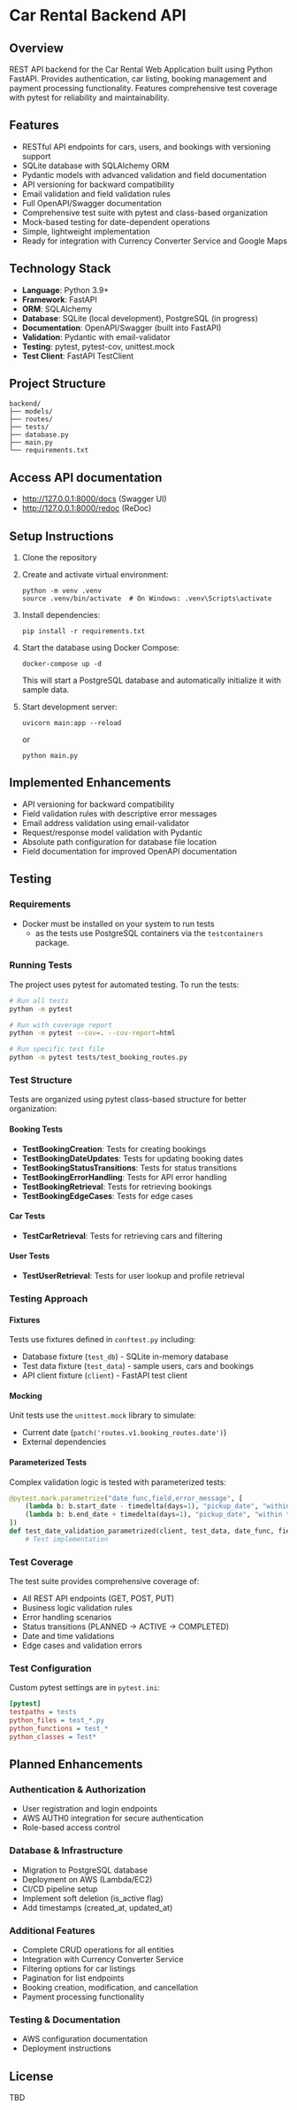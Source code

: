 # Car Rental Backend API

## Overview
REST API backend for the Car Rental Web Application built using Python FastAPI. Provides authentication, car listing, booking management and payment processing functionality. Features comprehensive test coverage with pytest for reliability and maintainability.

## Features
- RESTful API endpoints for cars, users, and bookings with versioning support
- SQLite database with SQLAlchemy ORM
- Pydantic models with advanced validation and field documentation
- API versioning for backward compatibility
- Email validation and field validation rules
- Full OpenAPI/Swagger documentation
- Comprehensive test suite with pytest and class-based organization
- Mock-based testing for date-dependent operations
- Simple, lightweight implementation
- Ready for integration with Currency Converter Service and Google Maps

## Technology Stack
- **Language**: Python 3.9+
- **Framework**: FastAPI
- **ORM**: SQLAlchemy
- **Database**: SQLite (local development), PostgreSQL (in progress)
- **Documentation**: OpenAPI/Swagger (built into FastAPI)
- **Validation**: Pydantic with email-validator
- **Testing**: pytest, pytest-cov, unittest.mock
- **Test Client**: FastAPI TestClient

## Project Structure
```
backend/
├── models/
├── routes/
├── tests/
├── database.py
├── main.py
└── requirements.txt
```

## Access API documentation
   - http://127.0.0.1:8000/docs (Swagger UI)
   - http://127.0.0.1:8000/redoc (ReDoc)

## Setup Instructions
1. Clone the repository
2. Create and activate virtual environment:
   ```
   python -m venv .venv
   source .venv/bin/activate  # On Windows: .venv\Scripts\activate
   ```
3. Install dependencies:
   ```
   pip install -r requirements.txt
   ```
4. Start the database using Docker Compose:
   ```
   docker-compose up -d
   ```
   This will start a PostgreSQL database and automatically initialize it with sample data.

5. Start development server:
   ```
   uvicorn main:app --reload
   ```
   or
   ```
   python main.py
   ```


## Implemented Enhancements

- API versioning for backward compatibility
- Field validation rules with descriptive error messages
- Email address validation using email-validator
- Request/response model validation with Pydantic
- Absolute path configuration for database file location
- Field documentation for improved OpenAPI documentation

## Testing

### Requirements
- Docker must be installed on your system to run tests
  - as the tests use PostgreSQL containers via the `testcontainers` package.

### Running Tests
The project uses pytest for automated testing. To run the tests:

```bash
# Run all tests
python -m pytest

# Run with coverage report
python -m pytest --cov=. --cov-report=html

# Run specific test file
python -m pytest tests/test_booking_routes.py
```
### Test Structure
Tests are organized using pytest class-based structure for better organization:

#### Booking Tests
- **TestBookingCreation**: Tests for creating bookings
- **TestBookingDateUpdates**: Tests for updating booking dates
- **TestBookingStatusTransitions**: Tests for status transitions
- **TestBookingErrorHandling**: Tests for API error handling
- **TestBookingRetrieval**: Tests for retrieving bookings 
- **TestBookingEdgeCases**: Tests for edge cases

#### Car Tests
- **TestCarRetrieval**: Tests for retrieving cars and filtering

#### User Tests
- **TestUserRetrieval**: Tests for user lookup and profile retrieval

### Testing Approach

#### Fixtures
Tests use fixtures defined in `conftest.py` including:
- Database fixture (`test_db`) - SQLite in-memory database
- Test data fixture (`test_data`) - sample users, cars and bookings
- API client fixture (`client`) - FastAPI test client

#### Mocking
Unit tests use the `unittest.mock` library to simulate:
- Current date (`patch('routes.v1.booking_routes.date')`)
- External dependencies

#### Parameterized Tests
Complex validation logic is tested with parameterized tests:
```python
@pytest.mark.parametrize("date_func,field,error_message", [
    (lambda b: b.start_date - timedelta(days=1), "pickup_date", "within the booking period"),
    (lambda b: b.end_date + timedelta(days=1), "pickup_date", "within the booking period"),
])
def test_date_validation_parametrized(client, test_data, date_func, field, error_message):
    # Test implementation
```

### Test Coverage
The test suite provides comprehensive coverage of:
- All REST API endpoints (GET, POST, PUT)
- Business logic validation rules
- Error handling scenarios
- Status transitions (PLANNED → ACTIVE → COMPLETED)
- Date and time validations
- Edge cases and validation errors

### Test Configuration
Custom pytest settings are in `pytest.ini`:
```ini
[pytest]
testpaths = tests
python_files = test_*.py
python_functions = test_*
python_classes = Test*
```

## Planned Enhancements

### Authentication & Authorization
- User registration and login endpoints
- AWS AUTH0 integration for secure authentication
- Role-based access control

### Database & Infrastructure
- Migration to PostgreSQL database
- Deployment on AWS (Lambda/EC2)
- CI/CD pipeline setup
- Implement soft deletion (is_active flag)
- Add timestamps (created_at, updated_at)

### Additional Features
- Complete CRUD operations for all entities
- Integration with Currency Converter Service
- Filtering options for car listings
- Pagination for list endpoints
- Booking creation, modification, and cancellation
- Payment processing functionality

### Testing & Documentation
- AWS configuration documentation
- Deployment instructions

## License
TBD